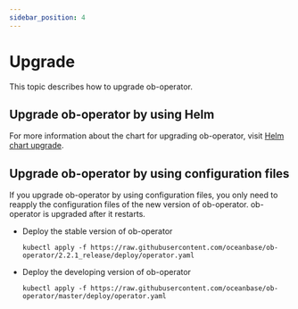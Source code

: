 ```yaml
---
sidebar_position: 4
---
```


# Upgrade

This topic describes how to upgrade ob-operator.

## Upgrade ob-operator by using Helm

For more information about the chart for upgrading ob-operator, visit [Helm chart upgrade](https://atlassian.github.io/data-center-helm-charts/userguide/upgrades/HELM_CHART_UPGRADE/).

## Upgrade ob-operator by using configuration files

If you upgrade ob-operator by using configuration files, you only need to reapply the configuration files of the new version of ob-operator. ob-operator is upgraded after it restarts.

- Deploy the stable version of ob-operator

   ```shell
   kubectl apply -f https://raw.githubusercontent.com/oceanbase/ob-operator/2.2.1_release/deploy/operator.yaml
   ```

- Deploy the developing version of ob-operator

   ```shell
   kubectl apply -f https://raw.githubusercontent.com/oceanbase/ob-operator/master/deploy/operator.yaml
   ```
